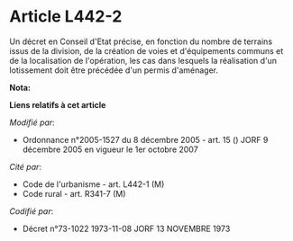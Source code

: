 # Article L442-2

Un décret en Conseil d'Etat précise, en fonction du nombre de terrains issus de la division, de la création de voies et
d'équipements communs et de la localisation de l'opération, les cas dans lesquels la réalisation d'un lotissement doit être
précédée d'un permis d'aménager.

**Nota:**



**Liens relatifs à cet article**

_Modifié par_:

  - Ordonnance n°2005-1527 du 8 décembre 2005 - art. 15 () JORF 9 décembre 2005 en vigueur le 1er octobre 2007

_Cité par_:

  - Code de l'urbanisme - art. L442-1 (M)
  - Code rural - art. R341-7 (M)

_Codifié par_:

  - Décret n°73-1022 1973-11-08 JORF 13 NOVEMBRE 1973
